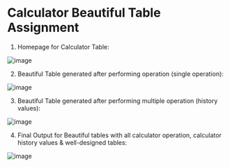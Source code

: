 # Calculator Beautiful Table Assignment 

1) Homepage for Calculator Table:

![image](https://user-images.githubusercontent.com/90420151/146112093-00a6f949-2822-45da-bb37-032757b1c225.png)

2) Beautiful Table generated after performing operation (single operation):

![image](https://user-images.githubusercontent.com/90420151/146129353-c7ae88f1-b06b-470b-8405-fe4e7de12a6d.png)

3) Beautiful Table generated after performing multiple operation (history values):

![image](https://user-images.githubusercontent.com/90420151/146128785-5c8ca91e-2d5c-483f-a417-9c2d3385dbed.png)

4) Final Output for Beautiful tables with all calculator operation, calculator history values & well-designed tables:

![image](https://user-images.githubusercontent.com/90420151/146259333-e8cba98a-1c79-438f-9724-7fbfb8e7dd00.png)



